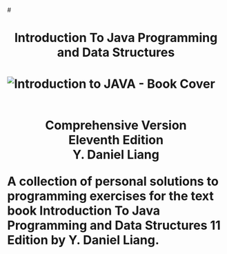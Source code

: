 #<h1 align = "center">Introduction To Java Programming and Data Structures<h1/>
 
 <img align = "center" src="C:\Users\Alex\OneDrive\CSCC\Books\Introduction to JAVA, 11 ed. Daniel Liang\Introduction To Java.jpg" alt="Introduction to JAVA - Book Cover">
 
<p align = "center">
 <br/>Comprehensive Version
 <br/>Eleventh Edition
 <br/>Y. Daniel Liang
<p/>
 
 

 
A collection of personal solutions to programming exercises for the text book Introduction To Java Programming and Data Structures 11 Edition by Y. Daniel Liang.
